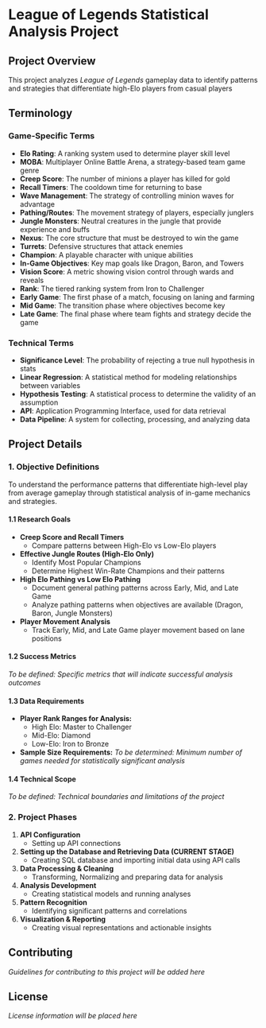 # League of Legends Statistical Analysis Project

## Project Overview
This project analyzes *League of Legends* gameplay data to identify patterns and strategies that differentiate high-Elo players from casual players

## Terminology

### Game-Specific Terms
- **Elo Rating**: A ranking system used to determine player skill level
- **MOBA**: Multiplayer Online Battle Arena, a strategy-based team game genre
- **Creep Score**: The number of minions a player has killed for gold
- **Recall Timers**: The cooldown time for returning to base
- **Wave Management**: The strategy of controlling minion waves for advantage
- **Pathing/Routes**: The movement strategy of players, especially junglers
- **Jungle Monsters**: Neutral creatures in the jungle that provide experience and buffs
- **Nexus**: The core structure that must be destroyed to win the game
- **Turrets**: Defensive structures that attack enemies
- **Champion**: A playable character with unique abilities
- **In-Game Objectives**: Key map goals like Dragon, Baron, and Towers
- **Vision Score**: A metric showing vision control through wards and reveals
- **Rank**: The tiered ranking system from Iron to Challenger
- **Early Game**: The first phase of a match, focusing on laning and farming
- **Mid Game**: The transition phase where objectives become key
- **Late Game**: The final phase where team fights and strategy decide the game

### Technical Terms
- **Significance Level**: The probability of rejecting a true null hypothesis in stats
- **Linear Regression**: A statistical method for modeling relationships between variables
- **Hypothesis Testing**: A statistical process to determine the validity of an assumption
- **API**: Application Programming Interface, used for data retrieval
- **Data Pipeline**: A system for collecting, processing, and analyzing data

## Project Details

### 1. Objective Definitions
To understand the performance patterns that differentiate high-level play from average gameplay through statistical analysis of in-game mechanics and strategies.

#### 1.1 Research Goals
- **Creep Score and Recall Timers**
  - Compare patterns between High-Elo vs Low-Elo players
- **Effective Jungle Routes (High-Elo Only)**
  - Identify Most Popular Champions
  - Determine Highest Win-Rate Champions and their patterns
- **High Elo Pathing vs Low Elo Pathing**
  - Document general pathing patterns across Early, Mid, and Late Game
  - Analyze pathing patterns when objectives are available (Dragon, Baron, Jungle Monsters)
- **Player Movement Analysis**
  - Track Early, Mid, and Late Game player movement based on lane positions

#### 1.2 Success Metrics
*To be defined: Specific metrics that will indicate successful analysis outcomes*

#### 1.3 Data Requirements
- **Player Rank Ranges for Analysis:**
  - High Elo: Master to Challenger
  - Mid-Elo: Diamond
  - Low-Elo: Iron to Bronze
- **Sample Size Requirements:**
  *To be determined: Minimum number of games needed for statistically significant analysis*

#### 1.4 Technical Scope
*To be defined: Technical boundaries and limitations of the project*

### 2. Project Phases
1. **API Configuration**
   - Setting up API connections
2. **Setting up the Database and Retrieving Data (CURRENT STAGE)**
   - Creating SQL database and importing initial data using API calls
3. **Data Processing & Cleaning**
   - Transforming, Normalizing and preparing data for analysis
4. **Analysis Development**
   - Creating statistical models and running analyses
5. **Pattern Recognition**
   - Identifying significant patterns and correlations
6. **Visualization & Reporting**
   - Creating visual representations and actionable insights

## Contributing
*Guidelines for contributing to this project will be added here*

## License
*License information will be placed here*
